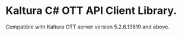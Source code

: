 # Kaltura C# OTT API Client Library.
Compatible with Kaltura OTT server version 5.2.6.13619 and above.
